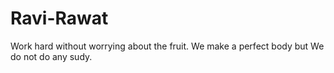 # Ravi-Rawat
Work hard without worrying about the fruit.  We make a perfect body but We do not do any sudy. 
